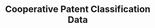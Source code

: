 ---
layout: default
bigquery: https://console.cloud.google.com/bigquery?p=patents-public-data&d=cpc&page=dataset
citation: '“Cooperative Patent Classification” by the EPO and USPTO, for public use. '
contributors: EPO, USPTO
cost: None
description: Cooperative Patent Classification Data contains the scheme and definitions
  of the Cooperative Patent Classification system for classifying patent documents.
  The CPC is the result of a partnership between the EPO and the USPTO in their joint
  effort to develop a common, internationally compatible classification system for
  technical documents, in particular patent publications, which will be used by both
  offices in the patent granting process
documentation: https://www.cooperativepatentclassification.org/cpcSchemeAndDefinitions
last_edit: Mon, 04 Apr 2022 19:07:06 GMT
location: https://www.cooperativepatentclassification.org/index
maintained_by: USPTO, EPO
schema_fields: '[''symbol'', ''children'', ''level'', ''application_references'',
  ''titleFull'', ''definition'', ''status'', ''limitingReferences'', ''residualReferences'',
  ''synonyms'', ''parents'', ''breakdown_code'', ''sizeCache'', ''dateRevised'', ''title_full'',
  ''child_groups'', ''ipcConcordant'', ''residual_references'', ''notAllocatable'',
  ''limiting_references'', ''glossary'', ''additional_only'', ''date_revised'', ''ipc_concordant'',
  ''childGroups'', ''breakdownCode'', ''applicationReferences'', ''informative_references'',
  ''title_part'', ''titlePart'', ''not_allocatable'', ''informativeReferences'']'
shortname: cooperative_patent_classification
tags:
- patents
- science
title: Cooperative Patent Classification Data
uuid: 984374a7-16e9-4b35-9445-458daceb01bf
---